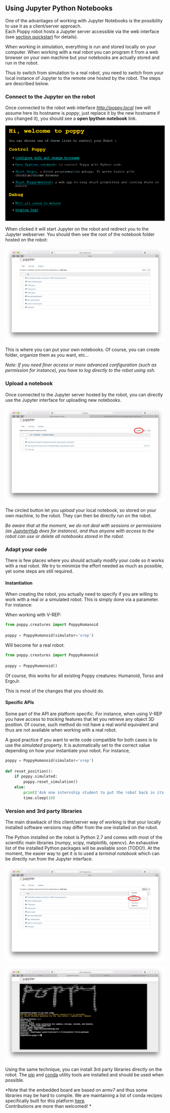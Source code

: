 ## Using Jupyter Python Notebooks

One of the advantages of working with Jupyter Notebooks is the possibility to use it as a client/server approach.  
Each Poppy robot hosts a Jupyter server accessible via the web interface (see [section quickstart](#TODO) for details).

When working in simulation, everything is run and stored locally on your computer. When working with a real robot you can program it from a web browser on your own machine but your notebooks are actually stored and run in the robot.

Thus to switch from simulation to a real robot, you need to switch from your local instance of Jupyter to the remote one hosted by the robot. The steps are described below.

### Connect to the Jupyter on the robot

Once connected to the robot web interface *http://poppy.local* (we will assume here its hostname is *poppy*, just replace it by the new hostname if you changed it), you should see a **open Ipython notebook** link.

![open notebook link](../img/poppy_home.png)

When clicked it will start Jupyter on the robot and redirect you to the Jupyter webserver. You should then see the root of the notebook folder hosted on the robot:

![notebook folder on poppy](../img/jupyter/root-folder.jpg)

This is where you can put your own notebooks. Of course, you can create folder, organize them as you want, etc...

*Note: If you need finer access or more advanced configuration (such as permission for instance), you have to log directly to the robot using ssh.*

### Upload a notebook

Once connected to the Jupyter server hosted by the robot, you can directly use the Jupyter interface for uploading new notebooks.

![upload new notebooks](../img/jupyter/upload-notebooks.jpg)

The circled button let you *upload* your local notebook, so stored on your own machine, to the robot. They can then be directly run on the robot.

*Be aware that at the moment, we do not deal with sessions or permissions (as [JupyterHub](https://github.com/jupyter/jupyterhub) does for instance), and thus anyone with access to the robot can use or delete all notebooks stored in the robot.*

### Adapt your code

There is few places where you should actually modify your code so it works with a real robot. We try to minimize the effort needed as much as possible, yet some steps are still required.

#### Instantiation

When creating the robot, you actually need to specify if you are willing to work with a real or a simulated robot. This is simply done via a parameter. For instance:

When working with V-REP:
```python
from poppy.creatures import PoppyHumanoid

poppy = PoppyHumanoid(simulator='vrep')
```

Will become for a real robot:

```python
from poppy.creatures import PoppyHumanoid

poppy = PoppyHumanoid()
```

Of course, this works for all existing Poppy creatures: Humanoid, Torso and ErgoJr.

This is most of the changes that you should do.

#### Specific APIs

Some part of the API are platform specific. For instance, when using V-REP you have access to *tracking* features that let you retrieve any object 3D position. Of course, such method do not have a real world equivalent and thus are not available when working with a real robot.

A good practice if you want to write code compatible for both cases is to use the *simulated* property. It is automatically set to the correct value depending on how your instantiate your robot. For instance,

```python
poppy = PoppyHumanoid(simulator='vrep')

def reset_position():
    if poppy.simulated:
        poppy.reset_simulation()
    else:
        print('Ask one internship student to put the robot back in its origin position.')
        time.sleep(10)
```


### Version and 3rd party libraries

The main drawback of this client/server way of working is that your locally installed software versions may differ from the one installed on the robot.

The Python installed on the robot is Python 2.7 and comes with most of the scientific main libraries (numpy, scipy, matplotlib, opencv). An exhaustive list of the installed Python packages will be available soon (TODO!). At the moment, the easier way to get it is to used a *terminal notebook* which can be directly run from the Jupyter interface.

![Open a terminal](../img/jupyter/open-terminal.jpg)

![Jupyter terminal](../img/jupyter/terminal.jpg)


Using the same technique, you can install 3rd party libraries directly on the robot. The [pip](https://pip.readthedocs.org) and [conda](http://conda.pydata.org/docs/) utility tools are installed and should be used when possible.

*Note that the embedded board are based on armv7 and thus some libraries may be hard to compile. We are maintaining a list of conda recipes specifically built for this platform [here](https://anaconda.org/poppy-project).  
Contributions are more than welcomed! *
